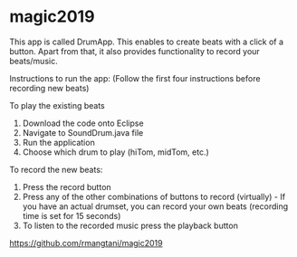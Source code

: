 # magic2019
This app is called DrumApp.
This enables to create beats with a click of a button.
Apart from that, it also provides functionality to record your beats/music. 

Instructions to run the app: 
(Follow the first four instructions before recording new beats) 

To play the existing beats
1) Download the code onto Eclipse
2) Navigate to SoundDrum.java file 
3) Run the application
4) Choose which drum to play (hiTom, midTom, etc.) 

To record the new beats:
1) Press the record button
2) Press any of the other combinations of buttons to record (virtually) - If you have an actual drumset, you can record your own beats (recording time is set for 15 seconds)
3) To listen to the recorded music press the playback button


https://github.com/rmangtani/magic2019
